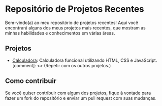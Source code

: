 # Repositório de Projetos Recentes

Bem-vindo(a) ao meu repositório de projetos recentes! Aqui você encontrará alguns dos meus projetos mais recentes, que mostram as minhas habilidades e conhecimentos em várias áreas.

## Projetos

- [Calculadora](https://github.com/bernardomrl/portfolio/tree/main/calculadora): Calculadora funcional utilizando HTML, CSS e JavaScript.
[comment]: <> (Repetir com os outros projetos.)

## Como contribuir

Se você quiser contribuir com algum dos projetos, fique à vontade para fazer um fork do repositório e enviar um pull request com suas mudanças.
